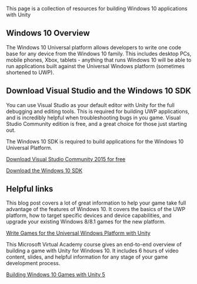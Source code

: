  This page is a collection of resources for building Windows 10 applications with Unity
 
## Windows 10 Overview
 The Windows 10 Universal platform allows developers to write one code base for any device from the Windows 10 family. This includes desktop PCs, mobile phones, Xbox, tablets - anything that runs Windows 10 will be able to run applications built against the Universal Windows platform (sometimes shortened to UWP).
 
## Download Visual Studio and the Windows 10 SDK
 You can use Visual Studio as your default editor with Unity for the full debugging and editing tools. This is required for building UWP applications, and is incredibly helpful when troubleshooting bugs in you game. Visual Studio Community edition is free, and a great choice for those just starting out.
 
 The Windows 10 SDK is required to build applications for the Windows 10 Universal Platform.
 
 [Download Visual Studio Community 2015 for free](http://visualstudio.com/community)
 
 [Download the Windows 10 SDK](https://dev.windows.com/en-us/downloads/windows-10-sdk)
 
## Helpful links 
 
This blog post covers a lot of great information to help your game take full advantage of the features of Windows 10. It covers the basics of the UWP platform, how to target specific devices and device capabilities, and upgrade your existing Windows 8/8.1 games for the new platform.
 
 [Write Games for the Universal Windows Platform with Unity](https://msdn.microsoft.com/en-us/magazine/mt590976.aspx)
 
 This Microsoft Virtual Academy course gives an end-to-end overview of building a game with Unity for Windows 10. It includes 6 hours of video content, slides, and helpful information for any stage of your game development process.
 
 [Building Windows 10 Games with Unity 5](https://channel9.msdn.com/coding4fun/blog/Building-Windows-10-Games-with-Unity-5)
